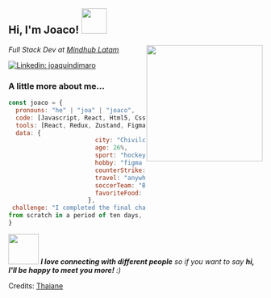 <h2> Hi, I'm Joaco! <img src="https://media.giphy.com/media/mGcNjsfWAjY5AEZNw6/giphy.gif" width="50"></h2>
<img align='right' src="https://media.giphy.com/media/unQ3IJU2RG7DO/giphy.gif" width="230">
<p><em>Full Stack Dev at <a href="http://www.unb.br">Mindhub Latam</a> 
</em></p>


[![Linkedin: joaquindimaro](https://img.shields.io/badge/-joaquindimaro-blue?style=flat-square&logo=Linkedin&logoColor=white&link=https://www.linkedin.com/in/joaquin-dimaro-fernandez-441106231/)](https://www.linkedin.com/in/joaquin-dimaro-fernandez-441106231/)



###  A little more about me...  

```javascript
const joaco = {
  pronouns: "he" | "joa" | "joaco",
  code: [Javascript, React, Html5, Css, NodeJs, MongoDb, UnitTest],
  tools: [React, Redux, Zustand, Figma, Styled-Components, Trello, Express, and more.. ],
  data: {
                        city: "Chivilcoy",
                        age: 26%,
                        sport: "hockey",
                        hobby: "figma web design",
                        counterStrike: "ct, always",
                        travel: "anywhere in the world where it is not cold",
                        soccerTeam: "Boca Juniors",
                        favoriteFood: "pastas"
                      },
 challenge: "I completed the final challenge of Mindhub, creating an e-commerce
from scratch in a period of ten days, a great challenge."
}
```

<img src="https://i.postimg.cc/wx1Dfmjc/joa.jpg" width="60"> <em><b>I love connecting with different people</b> so if you want to say <b>hi, I'll be happy to meet you more!</b> :)</em>


Credits: [Thaiane](https://github.com/Thaiane)
